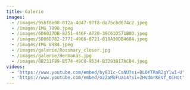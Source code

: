 ```yaml
---
title: Galerie
images:
  - /images/95bf8e08-012a-4d47-97f8-da75cbd674c2.jpeg
  - /images/IMG_7890.jpeg
  - /images/6D6027DB-8251-446F-A720-39C61D571B0D.jpeg
  - /images/5D86D782-2771-4966-8721-818A30DB468A.jpeg
  - /images/IMG_8984.jpeg
  - /images/galerie/Rossmary_closer.jpg
  - /images/galerie/Hermanas.jpg
  - /images/0B231F89-B574-49C0-9534-B3293B17ACB4.jpeg
videos:
  - 'https://www.youtube.com/embed/by831c-CsNU?si=BLOYTRnR2gYlwI-U'
  - 'https://www.youtube.com/embed/o2ZaMoFUa14?si=ZHvdmrKEVf_OiHot'
---
```


